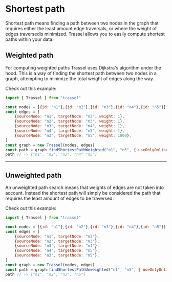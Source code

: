 # Shortest path

Shortest path means finding a path between two nodes in the graph that requires either the least amount edge traversals, or where the weight of edges traversedis minimized. Trassel allows you to easily compute shortest paths within your data.

## Weighted path

For computing weighted paths Trassel uses Dijkstra's algorithm under the hood. This is a way of finding the shortest path between two nodes in a graph, attempting to minimize the total weight of edges along the way.

Check out this example:

```javascript
import { Trassel } from "trassel"

const nodes = [{id: "n1"},{id: "n2"},{id: "n3"},{id: "n4"},{id: "n5"}]
const edges = [
    {sourceNode: "n1", targetNode: "n2", weight: 1},
    {sourceNode: "n2", targetNode: "n3", weight: 1},
    {sourceNode: "n3", targetNode: "n4", weight: 1},
    {sourceNode: "n4", targetNode: "n5", weight: 1},
    {sourceNode: "n3", targetNode: "n5", weight: 1000},
]
const graph = new Trassel(nodes, edges)
const path = graph.findShortestPathWeighted("n1", "n5", { useOnlyOnline: true, isDirected: true, aggregateEdgeWeights: false })
path // -> ["n1", "n2", "n3", "n4" "n5"]
```

--- 

## Unweighted path

An unweighted path search means that weights of edges are not taken into account. Instead the shortest path will simply be considered the path that requires the least amount of edges to be traversed.

Check out this example:

```javascript
import { Trassel } from "trassel"

const nodes = [{id: "n1"},{id: "n2"},{id: "n3"},{id: "n4"},{id: "n5"}]
const edges = [
    {sourceNode: "n1", targetNode: "n2"},
    {sourceNode: "n2", targetNode: "n3"},
    {sourceNode: "n3", targetNode: "n4"},
    {sourceNode: "n4", targetNode: "n5"},
    {sourceNode: "n3", targetNode: "n5"},
]
const graph = new Trassel(nodes, edges)
const path = graph.findShortestPathUnweighted("n1", "n5", { useOnlyOnline: true, isDirected: true })
path // -> ["n1", "n2", "n3", "n5"]
```
